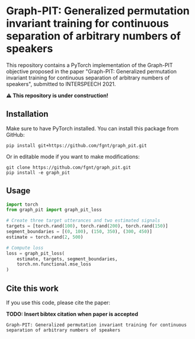 # Graph-PIT: Generalized permutation invariant training for continuous separation of arbitrary numbers of speakers

This repository contains a PyTorch implementation of the Graph-PIT objective proposed in the paper "Graph-PIT:
Generalized permutation invariant training for continuous separation of arbitrary numbers of speakers", submitted to
INTERSPEECH 2021.

**:warning: This repository is under construction!**

## Installation

Make sure to have PyTorch installed. You can install this package from GitHub:

```shell
pip install git+https://github.com/fgnt/graph_pit.git
```

Or in editable mode if you want to make modifications:

```shell
git clone https://github.com/fgnt/graph_pit.git
pip install -e graph_pit
```

## Usage

```python
import torch
from graph_pit import graph_pit_loss

# Create three target utterances and two estimated signals
targets = [torch.rand(100), torch.rand(200), torch.rand(150)]
segment_boundaries = [(0, 100), (150, 350), (300, 450)]
estimate = torch.rand(2, 500)

# Compute loss
loss = graph_pit_loss(
    estimate, targets, segment_boundaries,
    torch.nn.functional.mse_loss
)
```

## Cite this work

If you use this code, please cite the paper:

**TODO: Insert bibtex citation when paper is accepted**

```
Graph-PIT: Generalized permutation invariant training for continuous separation of arbitrary numbers of speakers
```
